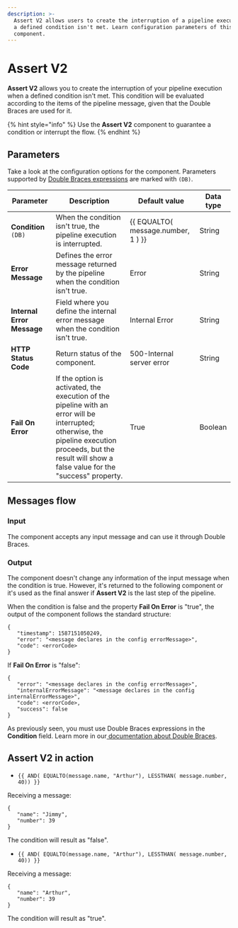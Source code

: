 ```yaml
---
description: >-
  Assert V2 allows users to create the interruption of a pipeline execution when
  a defined condition isn't met. Learn configuration parameters of this
  component.
---
```


# Assert V2

**Assert V2** allows you to create the interruption of your pipeline execution when a defined condition isn't met. This condition will be evaluated according to the items of the pipeline message, given that the Double Braces are used for it.

{% hint style="info" %}
Use the **Assert V2** component to guarantee a condition or interrupt the flow.
{% endhint %}

## Parameters

Take a look at the configuration options for the component. Parameters supported by [Double Braces expressions](https://docs.digibee.com/documentation/build/double-braces) are marked with `(DB)`.

<table data-full-width="true"><thead><tr><th>Parameter</th><th>Description</th><th>Default value</th><th>Data type</th></tr></thead><tbody><tr><td><strong>Condition</strong> <code>(DB)</code></td><td>When the condition isn't true, the pipeline execution is interrupted.</td><td>{{ EQUALTO( message.number, 1 ) }}</td><td>String</td></tr><tr><td><strong>Error Message</strong></td><td>Defines the error message returned by the pipeline when the condition isn't true.</td><td>Error</td><td>String</td></tr><tr><td><strong>Internal Error Message</strong></td><td>Field where you define the internal error message when the condition isn't true.</td><td>Internal Error</td><td>String</td></tr><tr><td><strong>HTTP Status Code</strong></td><td>Return status of the component.</td><td>500-Internal server error</td><td>String</td></tr><tr><td><strong>Fail On Error</strong></td><td>If the option is activated, the execution of the pipeline with an error will be interrupted; otherwise, the pipeline execution proceeds, but the result will show a false value for the "success" property.</td><td>True</td><td>Boolean</td></tr></tbody></table>

## Messages flow

### Input

The component accepts any input message and can use it through Double Braces.

### Output

The component doesn't change any information of the input message when the condition is true. However, it's returned to the following component or it's used as the final answer if **Assert V2** is the last step of the pipeline.

When the condition is false and the property **Fail On Error** is "true", the output of the component follows the standard structure:

```
{ 
   "timestamp": 1587151050249, 
   "error": "<message declares in the config errorMessage>", 
   "code": <errorCode>
}
```

If **Fail On Error** is "false":

```
{ 
   "error": "<message declares in the config errorMessage>", 
   "internalErrorMessage": "<message declares in the config internalErrorMessage>", 
   "code": <errorCode>, 
   "success": false
}
```

As previously seen, you must use Double Braces expressions in the **Condition** field. Learn more in our[ documentation about Double Braces](https://docs.digibee.com/documentation/build/double-braces-functions).

## Assert V2 in action

* `{{ AND( EQUALTO(message.name, "Arthur"), LESSTHAN( message.number, 40)) }}`

Receiving a message:

```
{ 
   "name": "Jimmy", 
   "number": 39
}
```

The condition will result as "false".

* `{{ AND( EQUALTO(message.name, "Arthur"), LESSTHAN( message.number, 40)) }}`

Receiving a message:

```
{ 
   "name": "Arthur", 
   "number": 39
}
```

The condition will result as "true".
